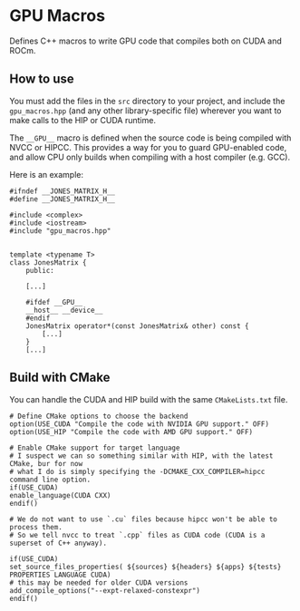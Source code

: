 # GPU Macros

Defines C++ macros to write GPU code that compiles both on CUDA and ROCm.

## How to use

You must add the files in the `src` directory to your project, and include the `gpu_macros.hpp` (and any other library-specific file)  wherever you want to make calls to the HIP or CUDA runtime.

The `__GPU__` macro is defined when the source code is being compiled with NVCC or HIPCC. This provides a way for you to guard GPU-enabled code, and allow CPU only builds when compiling with a host compiler (e.g. GCC).

Here is an example:

```
#ifndef __JONES_MATRIX_H__
#define __JONES_MATRIX_H__

#include <complex>
#include <iostream>
#include "gpu_macros.hpp"


template <typename T>
class JonesMatrix {
    public:

    [...]

    #ifdef __GPU__
    __host__ __device__
    #endif
    JonesMatrix operator*(const JonesMatrix& other) const {
        [...]
    }
    [...]
```

## Build with CMake

You can handle the CUDA and HIP build with the same `CMakeLists.txt` file.

```
# Define CMake options to choose the backend
option(USE_CUDA "Compile the code with NVIDIA GPU support." OFF)
option(USE_HIP "Compile the code with AMD GPU support." OFF)

# Enable CMake support for target language
# I suspect we can so something similar with HIP, with the latest CMake, bur for now
# what I do is simply specifying the -DCMAKE_CXX_COMPILER=hipcc command line option.
if(USE_CUDA)
enable_language(CUDA CXX)
endif()

# We do not want to use `.cu` files because hipcc won't be able to process them.
# So we tell nvcc to treat `.cpp` files as CUDA code (CUDA is a superset of C++ anyway).

if(USE_CUDA)
set_source_files_properties( ${sources} ${headers} ${apps} ${tests} PROPERTIES LANGUAGE CUDA)
# this may be needed for older CUDA versions
add_compile_options("--expt-relaxed-constexpr")
endif()

```
